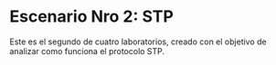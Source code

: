 # Escenario Nro 2: STP
Este es el segundo de cuatro laboratorios, creado con el objetivo de analizar como funciona el protocolo STP.

